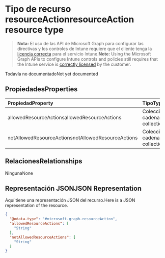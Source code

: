 # <a name="resourceaction-resource-type"></a><span data-ttu-id="85641-101">Tipo de recurso resourceAction</span><span class="sxs-lookup"><span data-stu-id="85641-101">resourceAction resource type</span></span>

> <span data-ttu-id="85641-102">**Nota:** El uso de las API de Microsoft Graph para configurar las directivas y los controles de Intune requiere que el cliente tenga la [licencia correcta](https://go.microsoft.com/fwlink/?linkid=839381) para el servicio Intune.</span><span class="sxs-lookup"><span data-stu-id="85641-102">**Note:** Using the Microsoft Graph APIs to configure Intune controls and policies still requires that the Intune service is [correctly licensed](https://go.microsoft.com/fwlink/?linkid=839381) by the customer.</span></span>

<span data-ttu-id="85641-103">Todavía no documentado</span><span class="sxs-lookup"><span data-stu-id="85641-103">Not yet documented</span></span>
## <a name="properties"></a><span data-ttu-id="85641-104">Propiedades</span><span class="sxs-lookup"><span data-stu-id="85641-104">Properties</span></span>
|<span data-ttu-id="85641-105">Propiedad</span><span class="sxs-lookup"><span data-stu-id="85641-105">Property</span></span>|<span data-ttu-id="85641-106">Tipo</span><span class="sxs-lookup"><span data-stu-id="85641-106">Type</span></span>|<span data-ttu-id="85641-107">Descripción</span><span class="sxs-lookup"><span data-stu-id="85641-107">Description</span></span>|
|:---|:---|:---|
|<span data-ttu-id="85641-108">allowedResourceActions</span><span class="sxs-lookup"><span data-stu-id="85641-108">allowedResourceActions</span></span>|<span data-ttu-id="85641-109">Colección de cadenas</span><span class="sxs-lookup"><span data-stu-id="85641-109">String collection</span></span>|<span data-ttu-id="85641-110">Acciones permitidas</span><span class="sxs-lookup"><span data-stu-id="85641-110">Allowed Actions</span></span>|
|<span data-ttu-id="85641-111">notAllowedResourceActions</span><span class="sxs-lookup"><span data-stu-id="85641-111">notAllowedResourceActions</span></span>|<span data-ttu-id="85641-112">Colección de cadenas</span><span class="sxs-lookup"><span data-stu-id="85641-112">String collection</span></span>|<span data-ttu-id="85641-113">Acciones no permitidas</span><span class="sxs-lookup"><span data-stu-id="85641-113">Not Allowed Actions</span></span>|

## <a name="relationships"></a><span data-ttu-id="85641-114">Relaciones</span><span class="sxs-lookup"><span data-stu-id="85641-114">Relationships</span></span>
<span data-ttu-id="85641-115">Ninguna</span><span class="sxs-lookup"><span data-stu-id="85641-115">None</span></span>
## <a name="json-representation"></a><span data-ttu-id="85641-116">Representación JSON</span><span class="sxs-lookup"><span data-stu-id="85641-116">JSON Representation</span></span>
<span data-ttu-id="85641-117">Aquí tiene una representación JSON del recurso.</span><span class="sxs-lookup"><span data-stu-id="85641-117">Here is a JSON representation of the resource.</span></span>
<!--{
  "blockType": "resource",
  "@odata.type": "microsoft.graph.resourceAction"
}-->
``` json
{
  "@odata.type": "#microsoft.graph.resourceAction",
  "allowedResourceActions": [
    "String"
  ],
  "notAllowedResourceActions": [
    "String"
  ]
}
```








